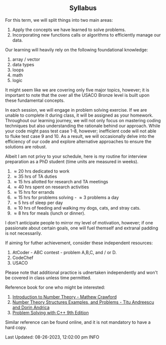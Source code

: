 <h2 align="center">Syllabus</h2>

For this term, we will split things into two main areas: 
1. Apply the concepts we have learned to solve problems.
2. Incorporating new functions calls or algorithms to efficiently manage our data.

Our learning will heavily rely on the following foundational knowledge:

1. array / vector
2. data types
3. loops
4. math
5. logic

It might seem like we are covering only five major topics, however; it is important to note that the over all the USACO Bronze level is built upon these fundamental concepts. 

In each session, we will engage in problem solving exercise. If we are unable to complete it during class, it will be assigned as your homework. Throughout our learning journey, we will not only focus on mastering coding techniques but also understanding the rationale behind our approach.
While your code might pass test case 1-8, however; inefficient code will not able to fluke test case 9 and 10. As a result, we will occasionally delve into the efficiency of our code and explore alternative approaches to ensure the solutions are robust. 

Albeit I am not privy to your schedule, here is my routine for interview preparation as a PhD student (time units are measured in weeks).

1. $\approx 20$ hrs dedicated to work 
2. $\approx 35$ hrs of TA duties 
3. $\approx 15$ hrs allotted for research and TA meetings
4. $\approx 40$ hrs spent on research activities
5. $\approx 15$ hrs for errands
6. $\approx 15$ hrs for problems solving - $\approx 3$ problems a day 
7. $\approx 5$  hrs of sleep per day
8. $\approx 10$ hrs of feeding and walking my dogs, cats, and stray cats. 
9. $\approx 8$  hrs for meals (lunch or dinner). 

I don't anticipate people to mirror my level of motivation, however; if one passionate about certain goals, one will fuel themself and extranal padding is not necessarily.

If aiming for futher achievement, consider these independent resources: 
1. AtCoder - ABC contest - problem A,B,C, and / or D.
2. CodeChef
3. USACO

Please note that additional practice is udnertaken independently and won't be covered in class unless time permitted. 

Reference book for one who might be interested:

1. [Introduction to Number Theory - Mathew Crawford](https://artofproblemsolving.com/store/book/intro-number-theory)
2. [Number Theory Structures Examples, and Problems - Titu Andreescu and Dorin Andrica](https://artofproblemsolving.com/store/book/intro-number-theory)
3. [Problem Solving with C++ 9th Edition](https://www.amazon.com/Problem-Solving-9th-Walter-Savitch/dp/0133591743/ref=sr_1_1?crid=A195WX22CDZJ&keywords=problem+solving+with+C%2B%2B+9th+edition&qid=1693076851&sprefix=problem+solving+with+c%2B%2B+9th+edition%2Caps%2C178&sr=8-1)

Similar reference can be found online, and it is not mandatory to have a hard copy. 

Last Updated: 08-26-2023, 12:02:00 pm INFO


